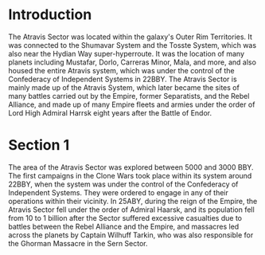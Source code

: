 # Introduction
The Atravis Sector was located within the galaxy's Outer Rim Territories.
It was connected to the Shumavar System and the Tosste System, which was also near the Hydian Way super-hyperroute.
It was the location of many planets including Mustafar, Dorlo, Carreras Minor, Mala, and more, and also housed the entire Atravis system, which was under the control of the Confederacy of Independent Systems in 22BBY.
The Atravis Sector is mainly made up of the Atravis System, which later became the sites of many battles carried out by the Empire, former Separatists, and the Rebel Alliance, and made up of many Empire fleets and armies under the order of Lord High Admiral Harrsk eight years after the Battle of Endor.

# Section 1
The area of the Atravis Sector was explored between 5000 and 3000 BBY.
The first campaigns in the Clone Wars took place within its system around 22BBY, when the system was under the control of the Confederacy of Independent Systems.
They were ordered to engage in any of their operations within their vicinity.
In 25ABY, during the reign of the Empire, the Atravis Sector fell under the order of Admiral Haarsk, and its population fell from 10 to 1 billion after the Sector suffered excessive casualties due to battles between the Rebel Alliance and the Empire, and massacres led across the planets by Captain Wilhuff Tarkin, who was also responsible for the Ghorman Massacre in the Sern Sector.